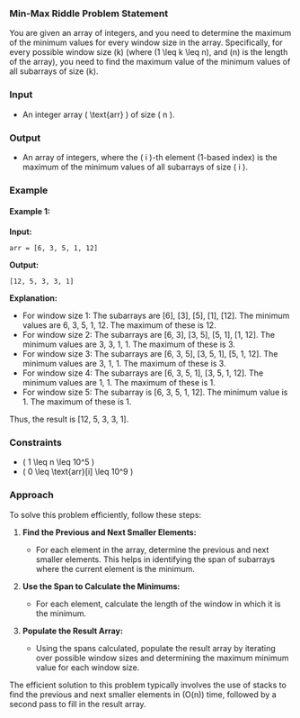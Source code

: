 ### Min-Max Riddle Problem Statement

You are given an array of integers, and you need to determine the maximum of the minimum values for every window size in the array. Specifically, for every possible window size \(k\) (where \(1 \leq k \leq n\), and \(n\) is the length of the array), you need to find the maximum value of the minimum values of all subarrays of size \(k\).

### Input

- An integer array \( \text{arr} \) of size \( n \).

### Output

- An array of integers, where the \( i \)-th element (1-based index) is the maximum of the minimum values of all subarrays of size \( i \).

### Example

#### Example 1:

**Input:**
```plaintext
arr = [6, 3, 5, 1, 12]
```

**Output:**
```plaintext
[12, 5, 3, 3, 1]
```

**Explanation:**

- For window size 1: The subarrays are [6], [3], [5], [1], [12]. The minimum values are 6, 3, 5, 1, 12. The maximum of these is 12.
- For window size 2: The subarrays are [6, 3], [3, 5], [5, 1], [1, 12]. The minimum values are 3, 3, 1, 1. The maximum of these is 3.
- For window size 3: The subarrays are [6, 3, 5], [3, 5, 1], [5, 1, 12]. The minimum values are 3, 1, 1. The maximum of these is 3.
- For window size 4: The subarrays are [6, 3, 5, 1], [3, 5, 1, 12]. The minimum values are 1, 1. The maximum of these is 1.
- For window size 5: The subarray is [6, 3, 5, 1, 12]. The minimum value is 1. The maximum of these is 1.

Thus, the result is [12, 5, 3, 3, 1].

### Constraints

- \( 1 \leq n \leq 10^5 \)
- \( 0 \leq \text{arr}[i] \leq 10^9 \)

### Approach

To solve this problem efficiently, follow these steps:

1. **Find the Previous and Next Smaller Elements:**
   - For each element in the array, determine the previous and next smaller elements. This helps in identifying the span of subarrays where the current element is the minimum.
  
2. **Use the Span to Calculate the Minimums:**
   - For each element, calculate the length of the window in which it is the minimum.

3. **Populate the Result Array:**
   - Using the spans calculated, populate the result array by iterating over possible window sizes and determining the maximum minimum value for each window size.

The efficient solution to this problem typically involves the use of stacks to find the previous and next smaller elements in \(O(n)\) time, followed by a second pass to fill in the result array.